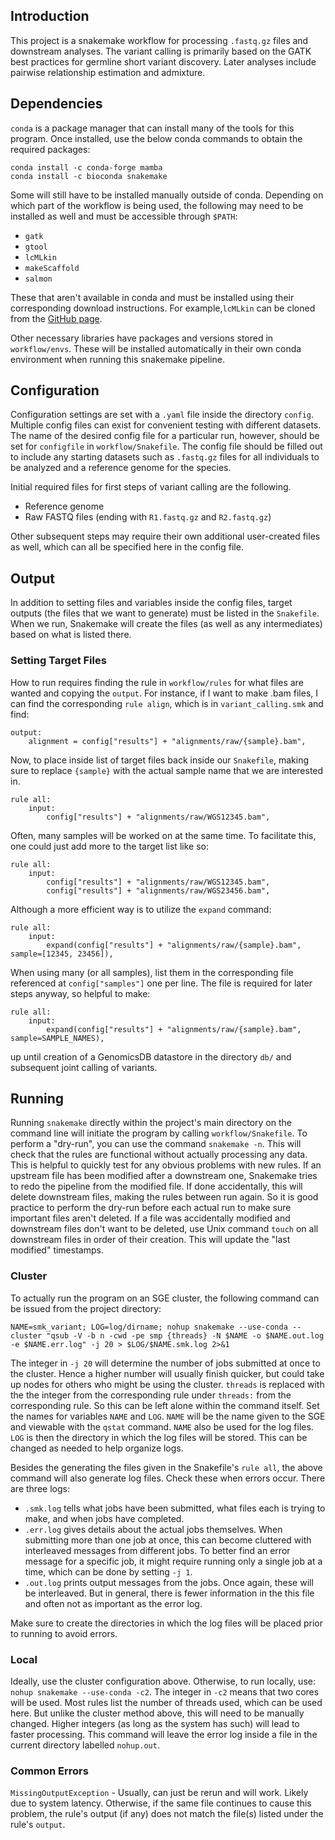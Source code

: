 ## Introduction

This project is a snakemake workflow for processing `.fastq.gz` files and downstream analyses. The variant calling is primarily based on the GATK best practices for germline short variant discovery. Later analyses include pairwise relationship estimation and admixture.


## Dependencies

`conda` is a package manager that can install many of the tools for this program.
Once installed, use the below conda commands to obtain the required packages:
```
conda install -c conda-forge mamba
conda install -c bioconda snakemake
```
Some will still have to be installed manually outside of conda. Depending on which part of the workflow is being used, the following may need to be installed as well and must be accessible through `$PATH`:
* `gatk`
* `gtool`
* `lcMLkin`
* `makeScaffold`
* `salmon`

These that aren't available in conda and must be installed using their corresponding download instructions. For example,`lcMLkin` can be cloned from the [GitHub page](https://github.com/COMBINE-lab/maximum-likelihood-relatedness-estimation). 

Other necessary libraries have packages and versions stored in `workflow/envs`. These will be installed automatically in their own conda environment when running this snakemake pipeline.


## Configuration

Configuration settings are set with a `.yaml` file inside the directory `config`. Multiple config files can exist for convenient testing with different datasets. The name of the desired config file for a particular run, however, should be set for `configfile` in `workflow/Snakefile`. The config file should be filled out to include any starting datasets such as `.fastq.gz` files for all individuals to be analyzed and a reference genome for the species.

Initial required files for first steps of variant calling are the following.
* Reference genome
* Raw FASTQ files (ending with `R1.fastq.gz` and `R2.fastq.gz`)

Other subsequent steps may require their own additional user-created files as well, which can all be specified here in the config file.


## Output

In addition to setting files and variables inside the config files, target outputs (the files that we want to generate) must be listed in the `Snakefile`. When we run, Snakemake will create the files (as well as any intermediates) based on what is listed there.

### Setting Target Files

How to run requires finding the rule in `workflow/rules` for what files are wanted and copying the `output`. For instance, if I want to make .bam files, I can find the corresponding `rule align`, which is in `variant_calling.smk` and find:

```
output:
    alignment = config["results"] + "alignments/raw/{sample}.bam",
```


Now, to place inside list of target files back inside our `Snakefile`, making sure to replace `{sample}` with the actual sample name that we are interested in.

```
rule all:
    input:
        config["results"] + "alignments/raw/WGS12345.bam",
```

Often, many samples will be worked on at the same time. To facilitate this, one could just add more to the target list like so:

```
rule all:
    input:
        config["results"] + "alignments/raw/WGS12345.bam",
        config["results"] + "alignments/raw/WGS23456.bam",
```

Although a more efficient way is to utilize the `expand` command:

```
rule all:
    input:
        expand(config["results"] + "alignments/raw/{sample}.bam", sample=[12345, 23456]),
```

When using many (or all samples), list them in the corresponding file referenced at `config["samples"]` one per line. The file is required for later steps anyway, so helpful to make:
```
rule all:
    input:
        expand(config["results"] + "alignments/raw/{sample}.bam", sample=SAMPLE_NAMES),
```


up until creation of a GenomicsDB datastore in the directory `db/` and subsequent joint calling of variants. 


## Running

Running `snakemake` directly within the project's main directory on the command line will initiate the program by calling `workflow/Snakefile`. To perform a "dry-run", you can use the command `snakemake -n`. This will check that the rules are functional without actually processing any data. This is helpful to quickly test for any obvious problems with new rules. If an upstream file has been modified after a downstream one, Snakemake tries to redo the pipeline from the modified file. If done accidentally, this will delete downstream files, making the rules between run again. So it is good practice to perform the dry-run before each actual run to make sure important files aren't deleted. If a file was accidentally modified and downstream files don't want to be deleted, use Unix command `touch` on all downstream files in order of their creation. This will update the "last modified" timestamps.


### Cluster

To actually run the program on an SGE cluster, the following command can be issued from the project directory:
```
NAME=smk_variant; LOG=log/dirname; nohup snakemake --use-conda --cluster "qsub -V -b n -cwd -pe smp {threads} -N $NAME -o $NAME.out.log -e $NAME.err.log" -j 20 > $LOG/$NAME.smk.log 2>&1
```

The integer in `-j 20` will determine the number of jobs submitted at once to the cluster. Hence a higher number will usually finish quicker, but could take up nodes for others who might be using the cluster. `threads` is replaced with the the integer from the corresponding rule under `threads:` from the corresponding rule. So this can be left alone within the command itself. Set the names for variables `NAME` and `LOG`. `NAME` will be the name given to the SGE and viewable with the `qstat` command. `NAME` also be used for the log files. `LOG` is then the directory in which the log files will be stored. This can be changed as needed to help organize logs.

Besides the generating the files given in the Snakefile's `rule all`, the above command will also generate log files. Check these when errors occur. There are three logs:
* `.smk.log` tells what jobs have been submitted, what files each is trying to make, and when jobs have completed.
* `.err.log` gives details about the actual jobs themselves. When submitting more than one job at once, this can become cluttered with interleaved messages from different jobs. To better find an error message for a specific job, it might require running only a single job at a time, which can be done by setting `-j 1`.
* `.out.log` prints output messages from the jobs. Once again, these will be interleaved. But in general, there is fewer information in the this file and often not as important as the error log.

Make sure to create the directories in which the log files will be placed prior to running to avoid errors.


### Local

Ideally, use the cluster configuration above. Otherwise, to run locally, use: `nohup snakemake --use-conda -c2`. The integer in `-c2` means that two cores will be used. Most rules list the number of threads used, which can be used here. But unlike the cluster method above, this will need to be manually changed. Higher integers (as long as the system has such) will lead to faster processing. This command will leave the error log inside a file in the current directory labelled `nohup.out`.



### Common Errors

`MissingOutputException` - Usually, can just be rerun and will work. Likely due to system latency. Otherwise, if the same file continues to cause this problem, the rule's output (if any) does not match the file(s) listed under the rule's `output`.


